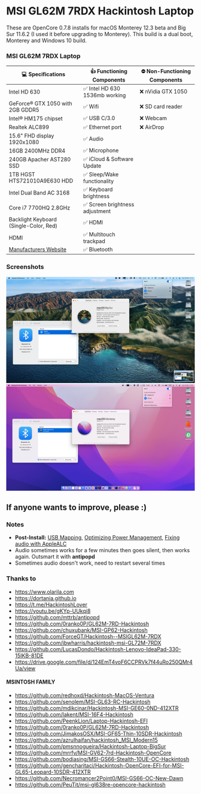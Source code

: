 # MSI GL62M 7RDX Hackintosh Laptop

These are OpenCore 0.7.8 installs for macOS Monterey 12.3 beta and Big Sur 11.6.2 (I used it before upgrading to Monterey). This build is a dual boot, Monterey and Windows 10 build.

### MSI GL62M 7RDX Laptop

| :computer: Specifications                                                    | :thumbsup: Functioning Components               | :no_entry: Non-Functioning Components |
| ---------------------------------------------------------------------------- | ----------------------------------------------- | ------------------------------------- |
| Intel HD 630                                                                 | :white_check_mark: Intel HD 630 1536mb working  | :x: nVidia GTX 1050                   |
| GeForce® GTX 1050 with 2GB GDDR5                                             | :white_check_mark: Wifi                         | :x: SD card reader                    |
| Intel® HM175 chipset                                                         | :white_check_mark: USB C/3.0                    | :x: Webcam                            |
| Realtek ALC899                                                               | :white_check_mark: Ethernet port                | :x: AirDrop                           |
| 15.6" FHD display 1920x1080                                                  | :white_check_mark: Audio                        |                                       |
| 16GB 2400MHz DDR4                                                            | :white_check_mark: Microphone                   |                                       |
| 240GB Apacher AST280 SSD                                                     | :white_check_mark: iCloud & Software Update     |                                       |
| 1TB HGST HTS721010A9E630 HDD                                                 | :white_check_mark: Sleep/Wake functionality     |                                       |
| Intel Dual Band AC 3168                                                      | :white_check_mark: Keyboard brightness          |                                       |
| Core i7 7700HQ 2.8GHz                                                        | :white_check_mark: Screen brightness adjustment |                                       |
| Backlight Keyboard (Single-Color, Red)                                       | :white_check_mark: HDMI                         |                                       |
| HDMI                                                                         | :white_check_mark: Multitouch trackpad          |                                       |
| [Manufacturers Website](https://www.msi.com/Laptop/GL62M-7RDX/Specification) | :white_check_mark: Bluetooth                    |                                       |

### Screenshots

![Big Sur](https://github.com/alfatihart/Hackintosh-MSI-GL62M-7RDX/blob/main/Screen%20Shot%202022-02-15%20at%2011.12.50.png?raw=true)
![Monterey](https://github.com/alfatihart/Hackintosh-MSI-GL62M-7RDX/blob/main/Screen%20Shot%202022-02-15%20at%2011.02.42.png?raw=true)

## If anyone wants to improve, please :)

### Notes

- **Post-Install:** [USB Mapping](https://dortania.github.io/OpenCore-Post-Install/usb), [Optimizing Power Management](https://dortania.github.io/OpenCore-Post-Install/universal/pm.html), [Fixing audio with AppleALC](https://dortania.github.io/OpenCore-Post-Install/universal/audio.html)
- Audio sometimes works for a few minutes then goes silent, then works again. Outsmart it with **antipopd**
- Sometimes audio doesn't work, need to restart several times

### Thanks to

- https://www.olarila.com
- https://dortania.github.io
- https://t.me/HackintoshLover
- https://youtu.be/gKYp-UUkqi8
- https://github.com/mttrb/antipopd
- https://github.com/0ranko0P/GL62M-7RD-Hackintosh
- https://github.com/chuxubank/MSI-GP62-Hackintosh
- https://github.com/ForceGT/Hackintosh--MSIGL62M-7RDX
- https://github.com/jbwharris/hackintosh-msi-GL72M-7RDX
- https://github.com/LucasDondo/Hackintosh-Lenovo-IdeaPad-330-15IKB-81DE
- https://drive.google.com/file/d/124EmT4voF6CCPRVk7f44uRo250QMr4Ua/view

#### MSINTOSH FAMILY

- https://github.com/redhoxd/Hackintosh-MacOS-Ventura
- https://github.com/senolem/MSI-GL63-RC-Hackintosh
- https://github.com/mdikcinar/Hackintosh-MSI-GE60-0ND-412XTR
- https://github.com/lakent/MSI-16F4-Hackintosh
- https://github.com/PeenkLion/Laptop-Hackintosh-EFI
- https://github.com/0ranko0P/GL62M-7RD-Hackintosh
- https://github.com/JimakosOSX/MSI-GF65-Thin-10SDR-Hackintosh
- https://github.com/azrulhaifan/hackintosh_MSI_Modern15
- https://github.com/pmsnnogueira/Hackintosh-Laptop-BigSur
- https://github.com/mrrfv/MSI-GV62-7rd-Hackintosh-OpenCore
- https://github.com/bodiasing/MSI-GS66-Stealth-10UE-OC-Hackintosh
- https://github.com/gencharitaci/Hackintosh-OpenCore-EFI-for-MSI-GL65-Leopard-10SDR-412XTR
- https://github.com/Necromancer2Point0/MSI-GS66-OC-New-Dawn
- https://github.com/PeuTit/msi-gl638re-opencore-hackintosh
